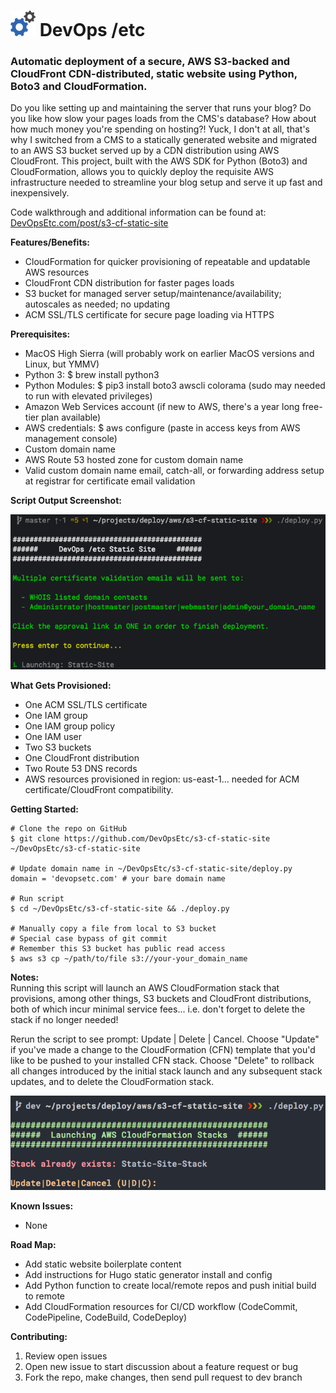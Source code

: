 <h1> <img src="image/logo.png"> DevOps /etc</h1>

### Automatic deployment of a secure, AWS S3-backed and CloudFront CDN-distributed, static website using Python, Boto3 and CloudFormation.

Do you like setting up and maintaining the server that runs your blog? Do you like how slow your pages loads from the CMS's database? How about how much money you're spending on hosting?! Yuck, I don't at all, that's why I switched from a CMS to a statically generated website and migrated to an AWS S3 bucket served up by a CDN distribution using AWS CloudFront. This project, built with the AWS SDK for Python (Boto3) and CloudFormation, allows you to quickly deploy the requisite AWS infrastructure needed to streamline your blog setup and serve it up fast and inexpensively.

Code walkthrough and additional information can be found at:  [DevOpsEtc.com/post/s3-cf-static-site](https://DevOpsEtc.com/post/s3-cf-static-site)

**Features/Benefits:**
  * CloudFormation for quicker provisioning of repeatable and updatable AWS resources
  * CloudFront CDN distribution for faster pages loads
  * S3 bucket for managed server setup/maintenance/availability; autoscales as needed; no updating
  * ACM SSL/TLS certificate for secure page loading via HTTPS

**Prerequisites:**
  * MacOS High Sierra (will probably work on earlier MacOS versions and Linux, but YMMV)
  * Python 3: $ brew install python3
  * Python Modules: $ pip3 install boto3 awscli colorama (sudo may needed to run with elevated privileges)
  * Amazon Web Services account (if new to AWS, there's a year long free-tier plan available)
  * AWS credentials: $ aws configure (paste in access keys from AWS management console)
  * Custom domain name
  * AWS Route 53 hosted zone for custom domain name
  * Valid custom domain name email, catch-all, or forwarding address setup at registrar for certificate email validation

**Script Output Screenshot:**

  <p align="center"> <img src="image/output1.png"></p>

**What Gets Provisioned:**
  * One ACM SSL/TLS certificate
  * One IAM group
  * One IAM group policy
  * One IAM user
  * Two S3 buckets
  * One CloudFront distribution
  * Two Route 53 DNS records
  * AWS resources provisioned in region: us-east-1... needed for ACM certificate/CloudFront compatibility.

**Getting Started:**

    # Clone the repo on GitHub
    $ git clone https://github.com/DevOpsEtc/s3-cf-static-site ~/DevOpsEtc/s3-cf-static-site

    # Update domain name in ~/DevOpsEtc/s3-cf-static-site/deploy.py
    domain = 'devopsetc.com' # your bare domain name

    # Run script
    $ cd ~/DevOpsEtc/s3-cf-static-site && ./deploy.py

    # Manually copy a file from local to S3 bucket
    # Special case bypass of git commit
    # Remember this S3 bucket has public read access
    $ aws s3 cp ~/path/to/file s3://your-your_domain_name

**Notes:**    
Running this script will launch an AWS CloudFormation stack that provisions, among other things, S3 buckets and CloudFront distributions, both of which incur minimal service fees... i.e. don't forget to delete the stack if no longer needed!

Rerun the script to see prompt: Update | Delete | Cancel. Choose "Update" if you've made a change to the CloudFormation (CFN) template that you'd like to be pushed to your installed CFN stack. Choose "Delete" to rollback all changes introduced by the initial stack launch and any subsequent stack updates, and to delete the CloudFormation stack.

<p align="center"> <img src="image/output2.png"></p>

**Known Issues:**
- None

**Road Map:**
- Add static website boilerplate content
- Add instructions for Hugo static generator install and config
- Add Python function to create local/remote repos and push initial build to remote
- Add CloudFormation resources for CI/CD workflow (CodeCommit, CodePipeline, CodeBuild, CodeDeploy)

**Contributing:**
1. Review open issues
2. Open new issue to start discussion about a feature request or bug
3. Fork the repo, make changes, then send pull request to dev branch
